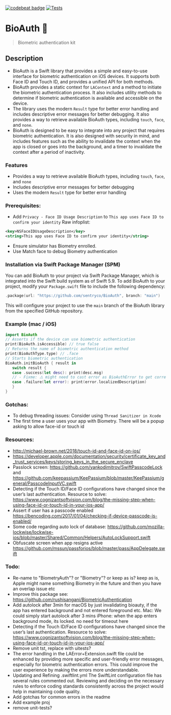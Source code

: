 [![codebeat badge](https://codebeat.co/badges/edbf8e35-99f3-45ee-861d-5d3c995b80c8)](https://codebeat.co/projects/github-com-passbook-bioauth-master)
[![Tests](https://github.com/sentryco/BioAuth/actions/workflows/Tests.yml/badge.svg)](https://github.com/sentryco/BioAuth/actions/workflows/Tests.yml)

# BioAuth 🧬

> Biometric authentication kit

## Description

- BioAuth is a Swift library that provides a simple and easy-to-use interface for biometric authentication on iOS devices. It supports both Face ID and Touch ID, and provides a unified API for both methods. 
- BioAuth provides a static context for `LAContext` and a method to initiate the biometric authentication process. It also includes utility methods to determine if biometric authentication is available and accessible on the device. 
- The library uses the modern `Result` type for better error handling and includes descriptive error messages for better debugging. It also provides a way to retrieve available BioAuth types, including `touch`, `face`, and `none`.
- BioAuth is designed to be easy to integrate into any project that requires biometric authentication. It is also designed with security in mind, and includes features such as the ability to invalidate the context when the app is closed or goes into the background, and a timer to invalidate the context after a period of inactivity.

### Features
- Provides a way to retrieve available BioAuth types, including `touch`, `face`, and `none`
- Includes descriptive error messages for better debugging
- Uses the modern `Result` type for better error handling

### Prerequisites:
- Add `Privacy - Face ID Usage Description` to `This app uses Face ID to confirm your identity`
Raw infoplist: 
```xml
<key>NSFaceIDUsageDescription</key> 
<string>This app uses Face ID to confirm your identity</string> 
```
- Ensure simulator has Biometry enrolled.
- Use Match face to debug Biometry authentication 

### Installation via Swift Package Manager (SPM)

You can add BioAuth to your project via Swift Package Manager, which is integrated into the Swift build system as of Swift 5.9. To add BioAuth to your project, modify your `Package.swift` file to include the following dependency:

```swift
.package(url: "https://github.com/sentryco/BioAuth", branch: "main")
```

This will configure your project to use the `main` branch of the BioAuth library from the specified GitHub repository.

### Example (mac / iOS)
```swift
import BioAuth
// Asserts if the device can use biometric authentication
print(BioAuth.isAccessible) // true false
// Returns the name of biometric authentication method
print(BioAuthType.type) // .face
// Starts biometric authentication
BioAuth.initBioAuth { result in
   switch result {
   case .success(let desc): print(desc.msg)
   // - Fixme: ⚠️️ might need to cast error as BioAuthError to get correct localizedDescription
   case .failure(let error): print(error.localizedDescription)
   }
}
```

### Gotchas:
- To debug threading issues: Consider using `Thread Sanitizer in Xcode`
- The first time a user uses your app with Biometry. There will be a popup asking to allow face-id or touch id

### Resources:
- http://michael-brown.net/2018/touch-id-and-face-id-on-ios/
- https://developer.apple.com/documentation/security/certificate_key_and_trust_services/keys/storing_keys_in_the_secure_enclave
- Passlock screen: https://github.com/yankodimitrov/SwiftPasscodeLock and https://github.com/keepassium/KeePassium/blob/master/KeePassium/general/PasscodeInputVC.swift
- Detecting if the Touch ID/Face ID configurations have changed since the user’s last authentication. Resource to solve: https://www.cognizantsoftvision.com/blog/the-missing-step-when-using-face-id-or-touch-id-in-your-ios-app/
- Assert if user has a passcode enabled  https://bencoding.com/2017/01/04/checking-if-device-passcode-is-enabled/
- Some code regarding auto lock of database: https://github.com/mozilla-lockwise/lockwise-ios/blob/master/Shared/Common/Helpers/AutoLockSupport.swift
- Obfuscate screen when app resigns active  https://github.com/mssun/passforios/blob/master/pass/AppDelegate.swift

### Todo: 
- Re-name to "BiometryAuth"? or "Biometry"? or keep as is? keep as is, Apple might name something Biometry in the future and then you have an overlap issue etc 
- Improve this package see: https://github.com/rushisangani/BiometricAuthentication
- Add autolock after 3min for macOS by just invalidating bioauty, if the app has entered background and not entered foreground etc. Mac: We could simply start autolock after 3 mins  iPhone: when the app enters background mode, its locked. no need for timeout here
- Detecting if the Touch ID/Face ID configurations have changed since the user’s last authentication. Resource to solve: https://www.cognizantsoftvision.com/blog/the-missing-step-when-using-face-id-or-touch-id-in-your-ios-app/
- Remove unit tst, replace with uitests?
- The error handling in the LAError+Extension.swift file could be enhanced by providing more specific and user-friendly error messages, especially for biometric authentication errors. This could improve the user experience by making the errors more understandable.
- Updating and Refining .swiftlint.yml The SwiftLint configuration file has several rules commented out. Reviewing and deciding on the necessary rules to enforce coding standards consistently across the project would help in maintaining code quality.
- Add gotchas for common errors in the readme
- Add example proj
- remove unit-tests?

